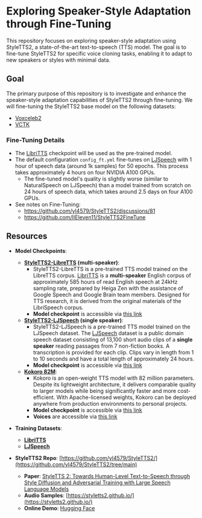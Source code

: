 # Exploring Speaker-Style Adaptation through Fine-Tuning

This repository focuses on exploring speaker-style adaptation using StyleTTS2, a state-of-the-art text-to-speech (TTS) model. The goal is to fine-tune StyleTTS2 for specific voice cloning tasks, enabling it to adapt to new speakers or styles with minimal data.

## Goal

The primary purpose of this repository is to investigate and enhance the speaker-style adaptation capabilities of StyleTTS2 through fine-tuning. We will fine-tuning the StyleTTS2 base model on the following datasets:
- [Voxceleb2](https://www.robots.ox.ac.uk/~vgg/data/voxceleb/vox2.html)
- [VCTK](https://paperswithcode.com/dataset/vctk)

### Fine-Tuning Details

- The [LibriTTS](https://www.openslr.org/60) checkpoint will be used as the pre-trained model.
- The default configuration `config_ft.yml` fine-tunes on [LJSpeech](https://keithito.com/LJ-Speech-Dataset/) with 1 hour of speech data (around 1k samples) for 50 epochs. This process takes approximately 4 hours on four NVIDIA A100 GPUs.
  - The fine-tuned model's quality is slightly worse (similar to NaturalSpeech on LJSpeech) than a model trained from scratch on 24 hours of speech data, which takes around 2.5 days on four A100 GPUs.
- See notes on Fine-Tuning:
  - https://github.com/yl4579/StyleTTS2/discussions/81
  - https://github.com/IIEleven11/StyleTTS2FineTune

## Resources

- **Model Checkpoints**:
  - **[StyleTTS2-LibreTTS](https://huggingface.co/yl4579/StyleTTS2-LibriTTS/tree/main) (multi-speaker)**:
    - StyleTTS2-LibreTTS is a pre-trained TTS model trained on the LibreTTS corpus. [LibriTTS](https://www.openslr.org/60) is a **multi-speaker** English corpus of approximately 585 hours of read English speech at 24kHz sampling rate, prepared by Heiga Zen with the assistance of Google Speech and Google Brain team members. Designed for TTS research, it is derived from the original materials of the LibriSpeech corpus.
    - **Model checkpoint** is accessible via [this link](https://huggingface.co/yl4579/StyleTTS2-LibriTTS/tree/main/Models/LibriTTS)
  - **[StyleTTS2-LJSpeech](https://huggingface.co/yl4579/StyleTTS2-LJSpeech/tree/main) (single speaker)**:
    - StyleTTS2-LJSpeech is a pre-trained TTS model trained on the LJSpeech dataset. The [LJSpeech](https://www.openslr.org/60) dataset is a public domain speech dataset consisting of 13,100 short audio clips of a **single speaker** reading passages from 7 non-fiction books. A transcription is provided for each clip. Clips vary in length from 1 to 10 seconds and have a total length of approximately 24 hours.
    - **Model checkpoint** is accessible via [this link](https://huggingface.co/yl4579/StyleTTS2-LJSpeech/tree/main)
  - **[Kokoro 82M](https://github.com/hexgrad/kokoro?tab=readme-ov-file)**:
    - Kokoro is an open-weight TTS model with 82 million parameters. Despite its lightweight architecture, it delivers comparable quality to larger models while being significantly faster and more cost-efficient. With Apache-licensed weights, Kokoro can be deployed anywhere from production environments to personal projects.
    - **Model checkpoint** is accessible via [this link](https://huggingface.co/hexgrad/Kokoro-82M/blob/main/kokoro-v1_0.pth)
    - **Voices** are accessible via [this link](https://huggingface.co/hexgrad/Kokoro-82M/tree/main/voices)
  
- **Training Datasets**:
  - **[LibriTTS](https://www.openslr.org/60)**
  - **[LJSpeech](https://www.openslr.org/60)**
  
- **StyleTTS2 Repo**: [https://github.com/yl4579/StyleTTS2/](https://github.com/yl4579/StyleTTS2/tree/main)
  - **Paper**: [StyleTTS 2: Towards Human-Level Text-to-Speech through Style Diffusion and Adversarial Training with Large Speech Language Models](https://arxiv.org/abs/2306.07691)
  - **Audio Samples**: [https://styletts2.github.io/](https://styletts2.github.io/)
  - **Online Demo**: [Hugging Face](https://huggingface.co/spaces/styletts2/styletts2)